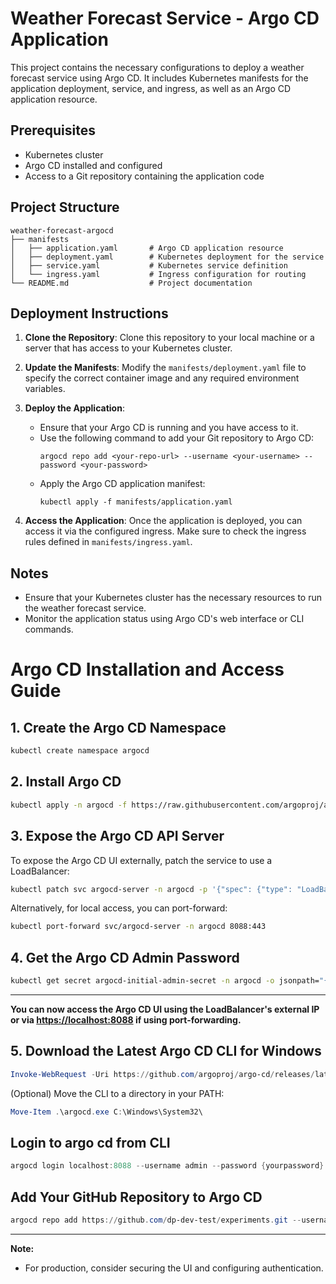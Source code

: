 # Weather Forecast Service - Argo CD Application

This project contains the necessary configurations to deploy a weather forecast service using Argo CD. It includes Kubernetes manifests for the application deployment, service, and ingress, as well as an Argo CD application resource.

## Prerequisites

- Kubernetes cluster
- Argo CD installed and configured
- Access to a Git repository containing the application code

## Project Structure

```
weather-forecast-argocd
├── manifests
│   ├── application.yaml       # Argo CD application resource
│   ├── deployment.yaml        # Kubernetes deployment for the service
│   ├── service.yaml           # Kubernetes service definition
│   └── ingress.yaml           # Ingress configuration for routing
└── README.md                  # Project documentation
```

## Deployment Instructions

1. **Clone the Repository**: Clone this repository to your local machine or a server that has access to your Kubernetes cluster.

2. **Update the Manifests**: Modify the `manifests/deployment.yaml` file to specify the correct container image and any required environment variables.

3. **Deploy the Application**:
   - Ensure that your Argo CD is running and you have access to it.
   - Use the following command to add your Git repository to Argo CD:
     ```
     argocd repo add <your-repo-url> --username <your-username> --password <your-password>
     ```
   - Apply the Argo CD application manifest:
     ```
     kubectl apply -f manifests/application.yaml
     ```

4. **Access the Application**: Once the application is deployed, you can access it via the configured ingress. Make sure to check the ingress rules defined in `manifests/ingress.yaml`.

## Notes

- Ensure that your Kubernetes cluster has the necessary resources to run the weather forecast service.
- Monitor the application status using Argo CD's web interface or CLI commands.

# Argo CD Installation and Access Guide

## 1. Create the Argo CD Namespace

```sh
kubectl create namespace argocd
```

## 2. Install Argo CD

```sh
kubectl apply -n argocd -f https://raw.githubusercontent.com/argoproj/argo-cd/stable/manifests/install.yaml
```

## 3. Expose the Argo CD API Server

To expose the Argo CD UI externally, patch the service to use a LoadBalancer:

```sh
kubectl patch svc argocd-server -n argocd -p '{"spec": {"type": "LoadBalancer"}}'
```

Alternatively, for local access, you can port-forward:

```sh
kubectl port-forward svc/argocd-server -n argocd 8088:443
```

## 4. Get the Argo CD Admin Password

```sh
kubectl get secret argocd-initial-admin-secret -n argocd -o jsonpath="{.data.password}" | base64 -d
```
---

**You can now access the Argo CD UI using the LoadBalancer's external IP or via [https://localhost:8088](https://localhost:8088) if using port-forwarding.**

## 5. Download the Latest Argo CD CLI for Windows

```powershell
Invoke-WebRequest -Uri https://github.com/argoproj/argo-cd/releases/latest/download/argocd-windows-amd64.exe -OutFile argocd.exe
```

(Optional) Move the CLI to a directory in your PATH:

```powershell
Move-Item .\argocd.exe C:\Windows\System32\
```

## Login to argo cd from CLI

```powershell
argocd login localhost:8088 --username admin --password {yourpassword}
```

## Add Your GitHub Repository to Argo CD

```powershell
argocd repo add https://github.com/dp-dev-test/experiments.git --username gitusername --password yourpattoken
```
---

**Note:**  
- For production, consider securing the UI and configuring authentication.